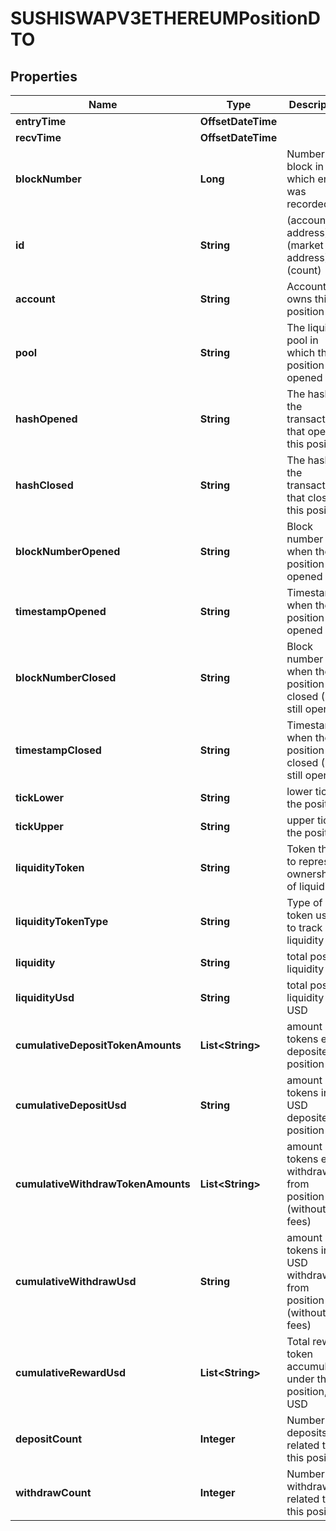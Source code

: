 

# SUSHISWAPV3ETHEREUMPositionDTO



## Properties

| Name | Type | Description | Notes |
|------------ | ------------- | ------------- | -------------|
|**entryTime** | **OffsetDateTime** |  |  [optional] |
|**recvTime** | **OffsetDateTime** |  |  [optional] |
|**blockNumber** | **Long** | Number of block in which entity was recorded. |  [optional] |
|**id** | **String** | (account address)-(market address)-(count) |  [optional] |
|**account** | **String** | Account that owns this position |  [optional] |
|**pool** | **String** | The liquidity pool in which this position was opened |  [optional] |
|**hashOpened** | **String** | The hash of the transaction that opened this position |  [optional] |
|**hashClosed** | **String** | The hash of the transaction that closed this position |  [optional] |
|**blockNumberOpened** | **String** | Block number of when the position was opened |  [optional] |
|**timestampOpened** | **String** | Timestamp when the position was opened |  [optional] |
|**blockNumberClosed** | **String** | Block number of when the position was closed (0 if still open) |  [optional] |
|**timestampClosed** | **String** | Timestamp when the position was closed (0 if still open) |  [optional] |
|**tickLower** | **String** | lower tick of the position |  [optional] |
|**tickUpper** | **String** | upper tick of the position |  [optional] |
|**liquidityToken** | **String** | Token that is to represent ownership of liquidity |  [optional] |
|**liquidityTokenType** | **String** | Type of token used to track liquidity |  [optional] |
|**liquidity** | **String** | total position liquidity |  [optional] |
|**liquidityUsd** | **String** | total position liquidity in USD |  [optional] |
|**cumulativeDepositTokenAmounts** | **List&lt;String&gt;** | amount of tokens ever deposited to position |  [optional] |
|**cumulativeDepositUsd** | **String** | amount of tokens in USD deposited to position |  [optional] |
|**cumulativeWithdrawTokenAmounts** | **List&lt;String&gt;** | amount of tokens ever withdrawn from position (without fees) |  [optional] |
|**cumulativeWithdrawUsd** | **String** | amount of tokens in USD withdrawn from position (without fees) |  [optional] |
|**cumulativeRewardUsd** | **List&lt;String&gt;** | Total reward token accumulated under this position, in USD |  [optional] |
|**depositCount** | **Integer** | Number of deposits related to this position |  [optional] |
|**withdrawCount** | **Integer** | Number of withdrawals related to this position |  [optional] |



